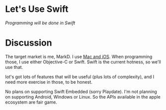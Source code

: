 # Let's Use Swift

*Programming will be done in Swift*

# Discussion

The target market is me, MarkD.  I use [Mac and
iOS](1-desktop-and-mobile.md).  When programming those, I use either
Objective-C or Swift.  Swift is the current hotness, so we'll use that.

Iot's got lots of features that will be useful (plus lots of complexity), and
I need more exercise in those, to be honest.

No plans on supporting Swift Embedded (sorry Playdate).  I'm not planning
on supporting Android, Windows or Linux.  So the APIs available in the apple ecosystem
are fair game.

